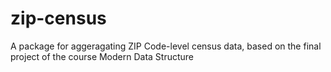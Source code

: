 # zip-census
A package for aggeragating ZIP Code-level census data, based on the final project of the course Modern Data Structure
